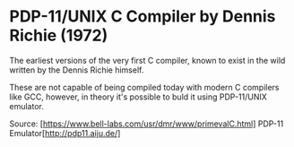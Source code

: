 # PDP-11/UNIX C Compiler by Dennis Richie (1972)

The earliest versions of the very first C compiler, known to exist in the wild written by the Dennis Richie himself. 

These are not capable of being compiled today with modern C compilers like GCC, however, in theory it's possible to buld it using PDP-11/UNIX emulator. 

Source: [https://www.bell-labs.com/usr/dmr/www/primevalC.html]
PDP-11 Emulator[http://pdp11.aiju.de/]
